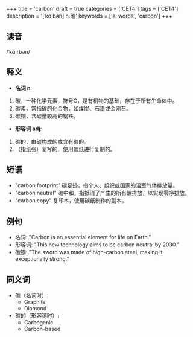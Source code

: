 +++
title = 'carbon'
draft = true
categories = ['CET4']
tags = ['CET4']
description = '[ˈkɑːbən] n.碳'
keywords = ['ai words', 'carbon']
+++

## 读音
/ˈkɑːrbən/

## 释义
- **名词 n**:
1. 碳，一种化学元素，符号C，是有机物的基础，存在于所有生命体中。
2. 碳素，常指碳的化合物，如煤炭、石墨或金刚石。
3. 碳钢，含碳量较高的钢铁。

- **形容词 adj**:
1. 碳的，由碳构成的或含有碳的。
2. （指纸张）复写的，使用碳纸进行复制的。

## 短语
- "carbon footprint" 碳足迹，指个人、组织或国家的温室气体排放量。
- "carbon neutral" 碳中和，指抵消了产生的所有碳排放，以实现零净排放。
- "carbon copy" 复印本，使用碳纸制作的副本。

## 例句
- 名词: "Carbon is an essential element for life on Earth."
- 形容词: "This new technology aims to be carbon neutral by 2030."
- 碳钢: "The sword was made of high-carbon steel, making it exceptionally strong."

## 同义词
- 碳（名词时）:
    - Graphite
    - Diamond
- 碳的（形容词时）:
    - Carbogenic
    - Carbon-based

